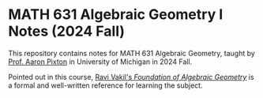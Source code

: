 # MATH 631 Algebraic Geometry I Notes (2024 Fall)

This repository contains notes for MATH 631 Algebraic Geometry, taught by [Prof. Aaron Pixton](https://websites.umich.edu/~pixton/) in University of Michigan in 2024 Fall.

Pointed out in this course, [Ravi Vakil's *Foundation of Algebraic Geometry*](https://math.stanford.edu/~vakil/216blog/FOAGjul2724public.pdf) is a formal and well-written reference for learning the subject.
